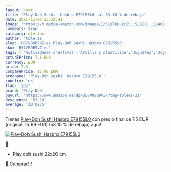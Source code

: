 ```yaml
---
layout: post
title: 'Play-Doh Sushi  Hasbro E79155L0  al 53.10 % de rebaja'
date: 2021-11-07 13:33:41
image: 'https://m.media-amazon.com/images/I/51yT8UukiCS._SL500_._SL400_.jpg'
comments: true
category: ofertas
author: 'tole.es'
slug: 'B07V89B9VZ-es Play-Doh Sushi Hasbro E79155L0'
sku: 'B07V89B9VZ-es'
tags: [ 'Actividades creativas','Arcilla y plastilina','Juguetes','Juguetes y juegos','play-doh', ]
actualPrice: 7.5 EUR
currency: EUR
price: 7.5
comparePrice: 15.99 EUR
prodname: 'Play-Doh Sushi  Hasbro E79155L0 '
country: 'es'
flag: '🇪🇸'
brand: 'Play-Doh'
buyurl: 'https://www.amazon.es/dp/B07V89B9VZ/?tag=tolees-21'
descuento: '53.10'
average: '10.0275'
---
```


Tienes [Play-Doh Sushi  Hasbro E79155L0 ](https://www.amazon.es/dp/B07V89B9VZ/?tag=tolees-21) con precio final de  7.5 EUR (original: 15.99 EUR) (53.10 %  de rebaja) aqui!

[![Play-Doh Sushi  Hasbro E79155L0 ](https://m.media-amazon.com/images/I/51yT8UukiCS._SL500_._SL400_.jpg)](https://www.amazon.es/dp/B07V89B9VZ/?tag=tolees-21)

🔎:

- Play doh sushi 22x20 cm

[🛒 Comprar!!!](https://www.amazon.es/dp/B07V89B9VZ/?tag=tolees-21)
